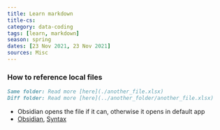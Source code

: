 ```yaml
---
title: Learn markdown
title-cs:
category: data-coding
tags: [learn, markdown]
season: spring
dates: [23 Nov 2021, 23 Nov 2021]
sources: Misc
---
```


### How to reference local files
```markdown
Same folder: Read more [here](./another_file.xlsx)
Diff folder: Read more [here](../another_folder/another_file.xlsx)
```

- Obsidian opens the file if it can, otherwise it opens in default app
- [Obsidian](https://forum.obsidian.md/t/how-to-link-a-local-file-in-obsidian/5815), [Syntax](https://stackoverflow.com/questions/32563078/how-link-to-any-local-file-with-markdown-syntax/59226851)
